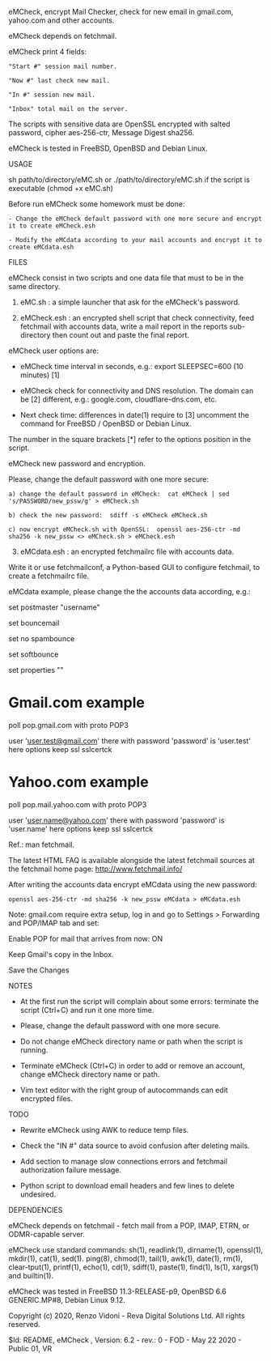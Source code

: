 eMCheck, encrypt Mail Checker, check for new email in gmail.com, yahoo.com and other accounts.

eMCheck depends on fetchmail. 

eMCheck print 4 fields:

	"Start #" session mail number.
        
	"Now #" last check new mail.
        
	"In #" session new mail.
        
	"Inbox" total mail on the server.
        

The scripts with sensitive data are OpenSSL encrypted with salted password, cipher aes-256-ctr, Message Digest sha256.

eMCheck is tested in FreeBSD, OpenBSD and Debian Linux.


USAGE

sh path/to/directory/eMC.sh   or   ./path/to/directory/eMC.sh if the script is executable (chmod +x eMC.sh)


Before run eMCheck some homework must be done:

	- Change the eMCheck default password with one more secure and encrypt it to create eMCheck.esh
        
	- Modify the eMCdata according to your mail accounts and encrypt it to create eMCdata.esh
        


FILES

eMCheck consist in two scripts and one data file that must to be in the same directory.


1) eMC.sh : a simple launcher that ask for the eMCheck's password.


2) eMCheck.esh : an encrypted shell script that check connectivity, feed fetchmail with accounts data, write a mail report in the reports sub-directory then count out and paste the final report.


eMCheck user options are:

- eMCheck time interval in seconds, e.g.:  export SLEEPSEC=600 (10  minutes) [1]

- eMCheck check for connectivity and DNS resolution. The domain can be [2] different, e.g.: google.com, cloudflare-dns.com, etc.

- Next check time: differences in date(1) require to [3] uncomment the command for FreeBSD / OpenBSD or Debian Linux.

The number in the square brackets [*] refer to the options position in the script.


eMCheck new password and encryption.

Please, change the default password with one more secure:

	a) change the default password in eMCheck:  cat eMCheck | sed 's/PASSWORD/new_pssw/g' > eMCheck.sh
        
	b) check the new password:  sdiff -s eMCheck eMCheck.sh
        
	c) now encrypt eMCheck.sh with OpenSSL:  openssl aes-256-ctr -md sha256 -k new_pssw <> eMCheck.sh > eMCheck.esh
        


3) eMCdata.esh : an encrypted fetchmailrc file with accounts data.

Write it or use fetchmailconf, a Python-based GUI to configure fetchmail, to create a fetchmailrc file.


eMCdata example, please change the the accounts data according, e.g.:


set postmaster "username"

set bouncemail

set no spambounce

set softbounce

set properties ""


# Gmail.com example

poll pop.gmail.com with proto POP3

user 'user.test@gmail.com' there with password 'password' is 'user.test' here options keep ssl sslcertck


# Yahoo.com example

poll pop.mail.yahoo.com with proto POP3

user 'user.name@yahoo.com' there with password 'password' is 'user.name' here options keep ssl sslcertck



Ref.: man fetchmail.

The latest HTML FAQ is available alongside the latest fetchmail sources at the fetchmail home page: http://www.fetchmail.info/



After writing the accounts data encrypt eMCdata using the new password:


	openssl aes-256-ctr -md sha256 -k new_pssw eMCdata > eMCdata.esh
        


Note: gmail.com require extra setup, log in and go to Settings > Forwarding and POP/IMAP tab and set:

Enable POP for mail that arrives from now: ON

Keep Gmail's copy in the Inbox. 

Save the Changes



NOTES

* At the first run the script will complain about some errors: terminate the script (Ctrl+C) and run it one more time.

* Please, change the default password with one more secure.

* Do not change eMCheck directory name or path when the script is running.

* Terminate eMCheck (Ctrl+C) in order to add or remove an account, change eMCheck directory name or path.

* Vim text editor with the right group of autocommands can edit encrypted files.



TODO

- Rewrite eMCheck using AWK to reduce temp files.

- Check the "IN #" data source to avoid confusion after deleting mails.

- Add section to manage slow connections errors and fetchmail authorization failure message.

- Python script to download email headers and few lines to delete undesired.



DEPENDENCIES

eMCheck depends on fetchmail - fetch mail from a POP, IMAP, ETRN, or ODMR-capable server.


eMCheck use standard commands: sh(1), readlink(1), dirname(1), openssl(1), mkdir(1), cat(1), sed(1). ping(8), chmod(1), tail(1), awk(1), date(1), rm(1), clear-tput(1), printf(1), echo(1), cd(1), sdiff(1), paste(1), find(1), ls(1), xargs(1) and builtin(1).


eMCheck was tested in FreeBSD 11.3-RELEASE-p9, OpenBSD 6.6 GENERIC.MP#8, Debian Linux 9.12.


Copyright (c) 2020, Renzo Vidoni - Reva Digital Solutions Ltd. All rights reserved.

$Id: README, eMCheck , Version: 6.2 - rev.: 0 - FOD - May 22 2020 - Public 01, VR 
